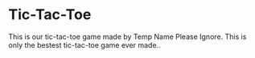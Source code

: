 # Tic-Tac-Toe
This is our tic-tac-toe game made by Temp Name Please Ignore.
This is only the bestest tic-tac-toe game ever made..

